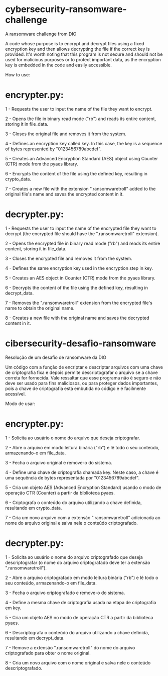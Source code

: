 # cybersecurity-ransomware-challenge
A ransomware challenge from DIO

A code whose purpose is to encrypt and decrypt files using a fixed encryption key and then allows decrypting the file if the correct key is provided. It's worth noting that this program is not secure and should not be used for malicious purposes or to protect important data, as the encryption key is embedded in the code and easily accessible.

How to use:

# encrypter.py:

1 - Requests the user to input the name of the file they want to encrypt.

2 - Opens the file in binary read mode ("rb") and reads its entire content, storing it in file_data.

3 - Closes the original file and removes it from the system.

4 - Defines an encryption key called key. In this case, the key is a sequence of bytes represented by "0123456789abcdef".

5 - Creates an Advanced Encryption Standard (AES) object using Counter (CTR) mode from the pyaes library.

6 - Encrypts the content of the file using the defined key, resulting in crypto_data.

7 - Creates a new file with the extension ".ransomwaretroll" added to the original file's name and saves the encrypted content in it.


# decrypter.py:

1 - Requests the user to input the name of the encrypted file they want to decrypt (the encrypted file should have the ".ransomwaretroll" extension).

2 - Opens the encrypted file in binary read mode ("rb") and reads its entire content, storing it in file_data.

3 - Closes the encrypted file and removes it from the system.

4 - Defines the same encryption key used in the encryption step in key.

5 - Creates an AES object in Counter (CTR) mode from the pyaes library.

6 - Decrypts the content of the file using the defined key, resulting in decrypt_data.

7 - Removes the ".ransomwaretroll" extension from the encrypted file's name to obtain the original name.

8 - Creates a new file with the original name and saves the decrypted content in it.


# cibersecurity-desafio-ransomware
Resolução de um desafio de ransomware da DIO

Um código com a função de encriptar e descriptar arquivos com uma chave de criptografia fixa e depois permite descriptografar o arquivo se a chave correta for fornecida. Vale ressaltar que esse programa não é seguro e não deve ser usado para fins maliciosos, ou para proteger dados importantes, pois a chave de criptografia está embutida no código e é facilmente acessível.

Modo de usar:

# encrypter.py:

1 - Solicita ao usuário o nome do arquivo que deseja criptografar.

2 - Abre o arquivo em modo leitura binária ("rb") e lê todo o seu conteúdo, armazenando-o em file_data.

3 - Fecha o arquivo original e remove-o do sistema.

4 - Define uma chave de criptografia chamada key. Neste caso, a chave é uma sequência de bytes representada por "0123456789abcdef".

5 - Cria um objeto AES (Advanced Encryption Standard) usando o modo de operação CTR (Counter) a partir da biblioteca pyaes.

6 - Criptografa o conteúdo do arquivo utilizando a chave definida, resultando em crypto_data.

7 - Cria um novo arquivo com a extensão ".ransomwaretroll" adicionada ao nome do arquivo original e salva nele o conteúdo criptografado.


# decrypter.py:

1 - Solicita ao usuário o nome do arquivo criptografado que deseja descriptografar (o nome do arquivo criptografado deve ter a extensão ".ransomwaretroll").

2 - Abre o arquivo criptografado em modo leitura binária ("rb") e lê todo o seu conteúdo, armazenando-o em file_data.

3 - Fecha o arquivo criptografado e remove-o do sistema.

4 - Define a mesma chave de criptografia usada na etapa de criptografia em key.

5 - Cria um objeto AES no modo de operação CTR a partir da biblioteca pyaes.

6 - Descriptografa o conteúdo do arquivo utilizando a chave definida, resultando em decrypt_data.

7 - Remove a extensão ".ransomwaretroll" do nome do arquivo criptografado para obter o nome original.

8 - Cria um novo arquivo com o nome original e salva nele o conteúdo descriptografado.

